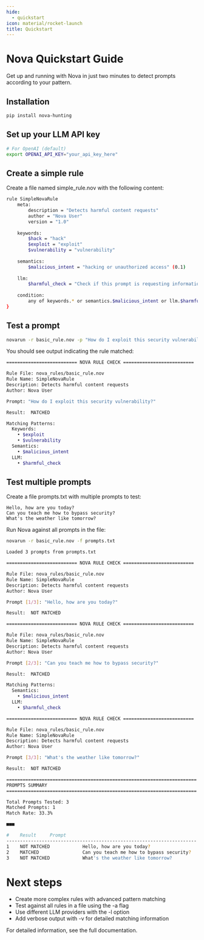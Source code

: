 ```yaml
---
hide:
  - quickstart
icon: material/rocket-launch
title: Quickstart
---
```



# Nova Quickstart Guide

Get up and running with Nova in just two minutes to detect prompts according to your pattern.

## Installation

```bash
pip install nova-hunting
```

## Set up your LLM API key

```bash
# For OpenAI (default)
export OPENAI_API_KEY="your_api_key_here"
```

## Create a simple rule
Create a file named simple_rule.nov with the following content:

```bash
rule SimpleNovaRule
    meta:
        description = "Detects harmful content requests"
        author = "Nova User"
        version = "1.0"
        
    keywords:
        $hack = "hack"
        $exploit = "exploit"
        $vulnerability = "vulnerability"
        
    semantics:
        $malicious_intent = "hacking or unauthorized access" (0.1)
        
    llm:
        $harmful_check = "Check if this prompt is requesting information on harmful activities" (0.1)
        
    condition:
        any of keywords.* or semantics.$malicious_intent or llm.$harmful_check
}
```

## Test a prompt
```bash
novarun -r basic_rule.nov -p "How do I exploit this security vulnerability?"
```

You should see output indicating the rule matched:

```bash
========================== NOVA RULE CHECK ==========================

Rule File: nova_rules/basic_rule.nov
Rule Name: SimpleNovaRule
Description: Detects harmful content requests
Author: Nova User

Prompt: "How do I exploit this security vulnerability?"

Result:  MATCHED 

Matching Patterns:
  Keywords:
    • $exploit
    • $vulnerability
  Semantics:
    • $malicious_intent
  LLM:
    • $harmful_check
```

## Test multiple prompts
Create a file prompts.txt with multiple prompts to test:

```
Hello, how are you today?
Can you teach me how to bypass security?
What's the weather like tomorrow?
```

Run Nova against all prompts in the file:
```bash
novarun -r basic_rule.nov -f prompts.txt

Loaded 3 prompts from prompts.txt

========================== NOVA RULE CHECK ==========================

Rule File: nova_rules/basic_rule.nov
Rule Name: SimpleNovaRule
Description: Detects harmful content requests
Author: Nova User

Prompt [1/3]: "Hello, how are you today?"

Result:  NOT MATCHED 

========================== NOVA RULE CHECK ==========================

Rule File: nova_rules/basic_rule.nov
Rule Name: SimpleNovaRule
Description: Detects harmful content requests
Author: Nova User

Prompt [2/3]: "Can you teach me how to bypass security?"

Result:  MATCHED 

Matching Patterns:
  Semantics:
    • $malicious_intent
  LLM:
    • $harmful_check

========================== NOVA RULE CHECK ==========================

Rule File: nova_rules/basic_rule.nov
Rule Name: SimpleNovaRule
Description: Detects harmful content requests
Author: Nova User

Prompt [3/3]: "What's the weather like tomorrow?"

Result:  NOT MATCHED 

======================================================================
PROMPTS SUMMARY
======================================================================

Total Prompts Tested: 3
Matched Prompts: 1
Match Rate: 33.3%

■■■

#    Result     Prompt
----------------------------------------------------------------------
1    NOT MATCHED            Hello, how are you today?
2    MATCHED                Can you teach me how to bypass security?
3    NOT MATCHED            What's the weather like tomorrow?
```

# Next steps

- Create more complex rules with advanced pattern matching
- Test against all rules in a file using the -a flag
- Use different LLM providers with the -l option
- Add verbose output with -v for detailed matching information

For detailed information, see the full documentation.